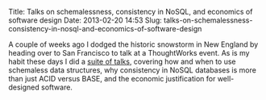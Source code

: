 Title: Talks on schemalessness, consistency in NoSQL, and economics of software design
Date: 2013-02-20 14:53
Slug: talks-on-schemalessness-consistency-in-nosql-and-economics-of-software-design

A couple of weeks ago I dodged the historic snowstorm in New England by
heading over to San Francisco to talk at a ThoughtWorks event. As is my
habit these days I did a [suite of
talks](http://martinfowler.com/bliki/SuiteOfTalks.html), covering how
and when to use schemaless data structures, why consistency in NoSQL
databases is more than just ACID versus BASE, and the economic
justification for well-designed software.

</p>

